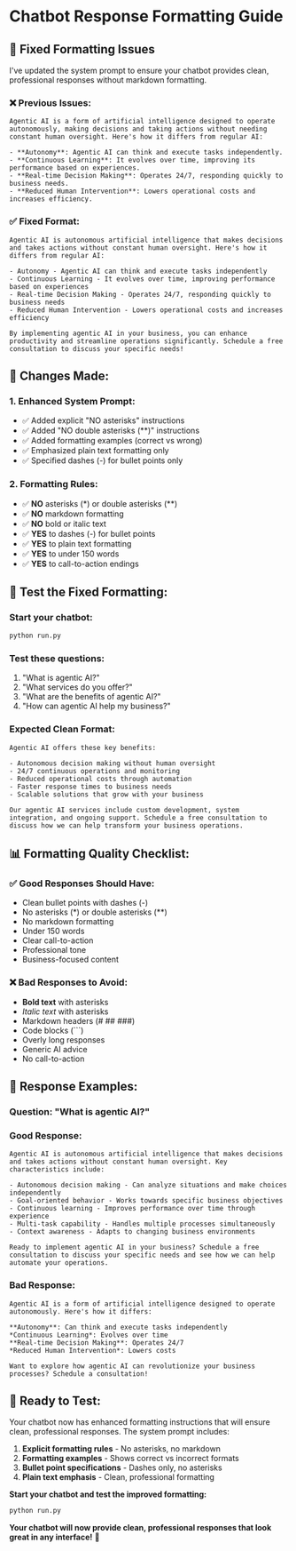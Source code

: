 # Chatbot Response Formatting Guide

## 🎨 **Fixed Formatting Issues**

I've updated the system prompt to ensure your chatbot provides clean, professional responses without markdown formatting.

### ❌ **Previous Issues:**
```
Agentic AI is a form of artificial intelligence designed to operate autonomously, making decisions and taking actions without needing constant human oversight. Here's how it differs from regular AI:

- **Autonomy**: Agentic AI can think and execute tasks independently.
- **Continuous Learning**: It evolves over time, improving its performance based on experiences.
- **Real-time Decision Making**: Operates 24/7, responding quickly to business needs.
- **Reduced Human Intervention**: Lowers operational costs and increases efficiency.
```

### ✅ **Fixed Format:**
```
Agentic AI is autonomous artificial intelligence that makes decisions and takes actions without constant human oversight. Here's how it differs from regular AI:

- Autonomy - Agentic AI can think and execute tasks independently
- Continuous Learning - It evolves over time, improving performance based on experiences
- Real-time Decision Making - Operates 24/7, responding quickly to business needs
- Reduced Human Intervention - Lowers operational costs and increases efficiency

By implementing agentic AI in your business, you can enhance productivity and streamline operations significantly. Schedule a free consultation to discuss your specific needs!
```

## 🔧 **Changes Made:**

### **1. Enhanced System Prompt:**
- ✅ Added explicit "NO asterisks" instructions
- ✅ Added "NO double asterisks (**)" instructions
- ✅ Added formatting examples (correct vs wrong)
- ✅ Emphasized plain text formatting only
- ✅ Specified dashes (-) for bullet points only

### **2. Formatting Rules:**
- ✅ **NO** asterisks (*) or double asterisks (**)
- ✅ **NO** markdown formatting
- ✅ **NO** bold or italic text
- ✅ **YES** to dashes (-) for bullet points
- ✅ **YES** to plain text formatting
- ✅ **YES** to under 150 words
- ✅ **YES** to call-to-action endings

## 🧪 **Test the Fixed Formatting:**

### **Start your chatbot:**
```bash
python run.py
```

### **Test these questions:**
1. "What is agentic AI?"
2. "What services do you offer?"
3. "What are the benefits of agentic AI?"
4. "How can agentic AI help my business?"

### **Expected Clean Format:**
```
Agentic AI offers these key benefits:

- Autonomous decision making without human oversight
- 24/7 continuous operations and monitoring
- Reduced operational costs through automation
- Faster response times to business needs
- Scalable solutions that grow with your business

Our agentic AI services include custom development, system integration, and ongoing support. Schedule a free consultation to discuss how we can help transform your business operations.
```

## 📊 **Formatting Quality Checklist:**

### ✅ **Good Responses Should Have:**
- Clean bullet points with dashes (-)
- No asterisks (*) or double asterisks (**)
- No markdown formatting
- Under 150 words
- Clear call-to-action
- Professional tone
- Business-focused content

### ❌ **Bad Responses to Avoid:**
- **Bold text** with asterisks
- *Italic text* with asterisks
- Markdown headers (# ## ###)
- Code blocks (```)
- Overly long responses
- Generic AI advice
- No call-to-action

## 🎯 **Response Examples:**

### **Question:** "What is agentic AI?"

### **Good Response:**
```
Agentic AI is autonomous artificial intelligence that makes decisions and takes actions without constant human oversight. Key characteristics include:

- Autonomous decision making - Can analyze situations and make choices independently
- Goal-oriented behavior - Works towards specific business objectives
- Continuous learning - Improves performance over time through experience
- Multi-task capability - Handles multiple processes simultaneously
- Context awareness - Adapts to changing business environments

Ready to implement agentic AI in your business? Schedule a free consultation to discuss your specific needs and see how we can help automate your operations.
```

### **Bad Response:**
```
Agentic AI is a form of artificial intelligence designed to operate autonomously. Here's how it differs:

**Autonomy**: Can think and execute tasks independently
*Continuous Learning*: Evolves over time
**Real-time Decision Making**: Operates 24/7
*Reduced Human Intervention*: Lowers costs

Want to explore how agentic AI can revolutionize your business processes? Schedule a consultation!
```

## 🚀 **Ready to Test:**

Your chatbot now has enhanced formatting instructions that will ensure clean, professional responses. The system prompt includes:

1. **Explicit formatting rules** - No asterisks, no markdown
2. **Formatting examples** - Shows correct vs incorrect formats
3. **Bullet point specifications** - Dashes only, no asterisks
4. **Plain text emphasis** - Clean, professional formatting

**Start your chatbot and test the improved formatting:**
```bash
python run.py
```

**Your chatbot will now provide clean, professional responses that look great in any interface!** 🎉
